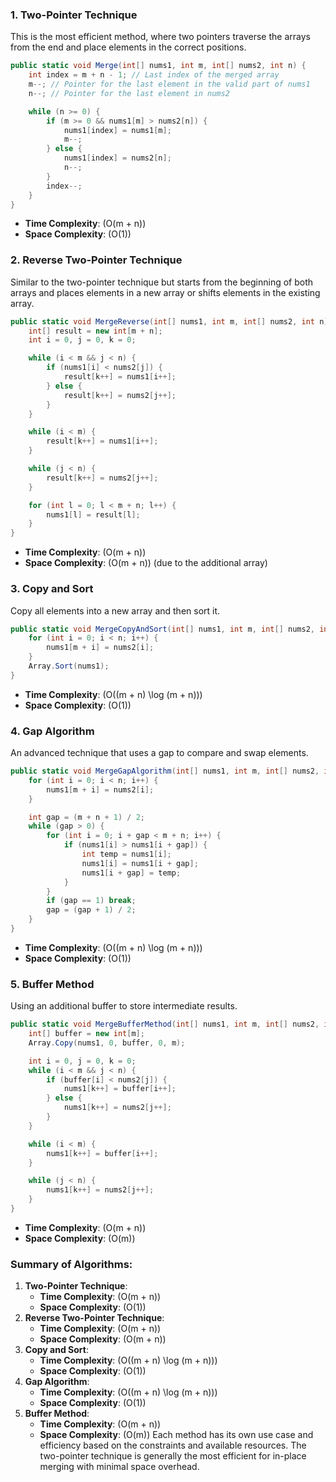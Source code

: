 ### 1. Two-Pointer Technique
This is the most efficient method, where two pointers traverse the arrays from the end and place elements in the correct positions.

```csharp
public static void Merge(int[] nums1, int m, int[] nums2, int n) {
    int index = m + n - 1; // Last index of the merged array
    m--; // Pointer for the last element in the valid part of nums1
    n--; // Pointer for the last element in nums2

    while (n >= 0) {
        if (m >= 0 && nums1[m] > nums2[n]) {
            nums1[index] = nums1[m];
            m--;
        } else {
            nums1[index] = nums2[n];
            n--;
        }
        index--;
    }
}
```

- **Time Complexity**: \(O(m + n)\)
- **Space Complexity**: \(O(1)\)

### 2. Reverse Two-Pointer Technique
Similar to the two-pointer technique but starts from the beginning of both arrays and places elements in a new array or shifts elements in the existing array.

```csharp
public static void MergeReverse(int[] nums1, int m, int[] nums2, int n) {
    int[] result = new int[m + n];
    int i = 0, j = 0, k = 0;

    while (i < m && j < n) {
        if (nums1[i] < nums2[j]) {
            result[k++] = nums1[i++];
        } else {
            result[k++] = nums2[j++];
        }
    }

    while (i < m) {
        result[k++] = nums1[i++];
    }

    while (j < n) {
        result[k++] = nums2[j++];
    }

    for (int l = 0; l < m + n; l++) {
        nums1[l] = result[l];
    }
}
```

- **Time Complexity**: \(O(m + n)\)
- **Space Complexity**: \(O(m + n)\) (due to the additional array)

### 3. Copy and Sort
Copy all elements into a new array and then sort it.

```csharp
public static void MergeCopyAndSort(int[] nums1, int m, int[] nums2, int n) {
    for (int i = 0; i < n; i++) {
        nums1[m + i] = nums2[i];
    }
    Array.Sort(nums1);
}
```

- **Time Complexity**: \(O((m + n) \log (m + n))\)
- **Space Complexity**: \(O(1)\)

### 4. Gap Algorithm
An advanced technique that uses a gap to compare and swap elements.

```csharp
public static void MergeGapAlgorithm(int[] nums1, int m, int[] nums2, int n) {
    for (int i = 0; i < n; i++) {
        nums1[m + i] = nums2[i];
    }

    int gap = (m + n + 1) / 2;
    while (gap > 0) {
        for (int i = 0; i + gap < m + n; i++) {
            if (nums1[i] > nums1[i + gap]) {
                int temp = nums1[i];
                nums1[i] = nums1[i + gap];
                nums1[i + gap] = temp;
            }
        }
        if (gap == 1) break;
        gap = (gap + 1) / 2;
    }
}
```

- **Time Complexity**: \(O((m + n) \log (m + n))\)
- **Space Complexity**: \(O(1)\)

### 5. Buffer Method
Using an additional buffer to store intermediate results.

```csharp
public static void MergeBufferMethod(int[] nums1, int m, int[] nums2, int n) {
    int[] buffer = new int[m];
    Array.Copy(nums1, 0, buffer, 0, m);

    int i = 0, j = 0, k = 0;
    while (i < m && j < n) {
        if (buffer[i] < nums2[j]) {
            nums1[k++] = buffer[i++];
        } else {
            nums1[k++] = nums2[j++];
        }
    }

    while (i < m) {
        nums1[k++] = buffer[i++];
    }

    while (j < n) {
        nums1[k++] = nums2[j++];
    }
}
```

 - **Time Complexity**: \(O(m + n)\)
 - **Space Complexity**: \(O(m)\)
 ### Summary of Algorithms:
 1. **Two-Pointer Technique**:
    - **Time Complexity**: \(O(m + n)\)
    - **Space Complexity**: \(O(1)\)
 2. **Reverse Two-Pointer Technique**:
    - **Time Complexity**: \(O(m + n)\)
    - **Space Complexity**: \(O(m + n)\)
 3. **Copy and Sort**:
    - **Time Complexity**: \(O((m + n) \log (m + n))\)
    - **Space Complexity**: \(O(1)\)
 4. **Gap Algorithm**:
    - **Time Complexity**: \(O((m + n) \log (m + n))\)
    - **Space Complexity**: \(O(1)\)
 5. **Buffer Method**:
    - **Time Complexity**: \(O(m + n)\)
    - **Space Complexity**: \(O(m)\)
 Each method has its own use case and efficiency based on the constraints and available resources. The two-pointer technique is generally the most efficient for in-place merging with minimal space overhead.
